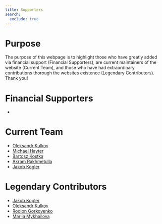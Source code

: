 ```yaml
---
title: Supporters
search:
  exclude: true
---
```

# Purpose

The purpose of this webpage is to highlight those who have greatly added via financial support (Financial Supporters), are current maintainers of the website (Current Team), and those who have had extraordinary contributions thorough the websites existence (Legendary Contributors). Thank you!

# Financial Supporters
*

# Current Team
* [Oleksandr Kulkov](https://github.com/adamant-pwn)
* [Michael Hayter](https://github.com/mhayter)
* [Bartosz Kostka](https://github.com/Kostero)
* [Akram Rakhmetulla](https://github.com/spike1236)
* [Jakob Kogler](https://github.com/jakobkogler)


# Legendary Contributors
* [Jakob Kogler](https://github.com/jakobkogler)
* [Oleksandr Kulkov](https://github.com/adamant-pwn)
* [Rodion Gorkovenko](https://github.com/RodionGork)
* [Mariia Mykhailova](https://github.com/tcNickolas)